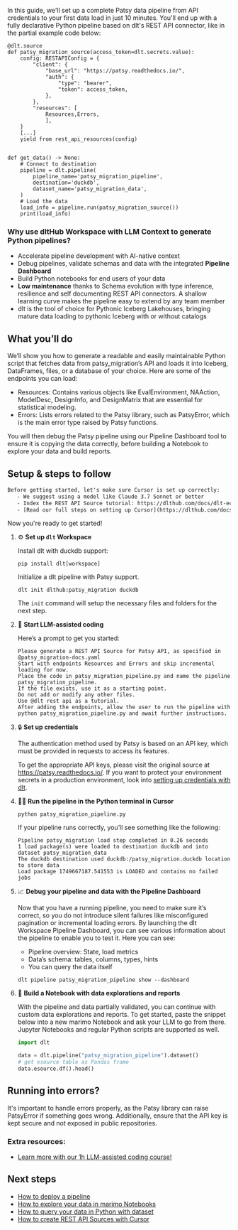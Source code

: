 In this guide, we'll set up a complete Patsy data pipeline from API credentials to your first data load in just 10 minutes. You'll end up with a fully declarative Python pipeline based on dlt's REST API connector, like in the partial example code below:

```python-outcome
@dlt.source
def patsy_migration_source(access_token=dlt.secrets.value):
    config: RESTAPIConfig = {
        "client": {
            "base_url": "https://patsy.readthedocs.io/",
            "auth": {
                "type": "bearer",
                "token": access_token,
            },
        },
        "resources": [
            Resources,Errors,
            ],
    }
    [...]
    yield from rest_api_resources(config)


def get_data() -> None:
    # Connect to destination
    pipeline = dlt.pipeline(
        pipeline_name='patsy_migration_pipeline',
        destination='duckdb',
        dataset_name='patsy_migration_data', 
    )
    # Load the data
    load_info = pipeline.run(patsy_migration_source())
    print(load_info) 
```

### Why use dltHub Workspace with LLM Context to generate Python pipelines?

- Accelerate pipeline development with AI-native context
- Debug pipelines, validate schemas and data with the integrated **Pipeline Dashboard**
- Build Python notebooks for end users of your data
- **Low maintenance** thanks to Schema evolution with type inference, resilience and self documenting REST API connectors. A shallow learning curve makes the pipeline easy to extend by any team member
- dlt is the tool of choice for Pythonic Iceberg Lakehouses, bringing mature data loading to pythonic Iceberg with or without catalogs

## What you’ll do

We’ll show you how to generate a readable and easily maintainable Python script that fetches data from patsy_migration’s API and loads it into Iceberg, DataFrames, files, or a database of your choice. Here are some of the endpoints you can load:

- Resources: Contains various objects like EvalEnvironment, NAAction, ModelDesc, DesignInfo, and DesignMatrix that are essential for statistical modeling.
- Errors: Lists errors related to the Patsy library, such as PatsyError, which is the main error type raised by Patsy functions.

You will then debug the Patsy pipeline using our Pipeline Dashboard tool to ensure it is copying the data correctly, before building a Notebook to explore your data and build reports.

## Setup & steps to follow

```default
Before getting started, let's make sure Cursor is set up correctly:
   - We suggest using a model like Claude 3.7 Sonnet or better
   - Index the REST API Source tutorial: https://dlthub.com/docs/dlt-ecosystem/verified-sources/rest_api/ and add it to context as **@dlt rest api**
   - [Read our full steps on setting up Cursor](https://dlthub.com/docs/dlt-ecosystem/llm-tooling/cursor-restapi#23-configuring-cursor-with-documentation)
```

Now you're ready to get started!

1. ⚙️ **Set up `dlt` Workspace**
    
    Install dlt with duckdb support:
    ```shell
    pip install dlt[workspace]
    ```

    Initialize a dlt pipeline with Patsy support.
    ```shell
    dlt init dlthub:patsy_migration duckdb
    ```

    The `init` command will setup the necessary files and folders for the next step.
    
2. 🤠 **Start LLM-assisted coding**
    
    Here’s a prompt to get you started:
    
    ```prompt
    Please generate a REST API Source for Patsy API, as specified in @patsy_migration-docs.yaml 
    Start with endpoints Resources and Errors and skip incremental loading for now. 
    Place the code in patsy_migration_pipeline.py and name the pipeline patsy_migration_pipeline. 
    If the file exists, use it as a starting point. 
    Do not add or modify any other files. 
    Use @dlt rest api as a tutorial. 
    After adding the endpoints, allow the user to run the pipeline with python patsy_migration_pipeline.py and await further instructions.
    ```

    
3. 🔒 **Set up credentials** 
    
    The authentication method used by Patsy is based on an API key, which must be provided in requests to access its features.
    
    To get the appropriate API keys, please visit the original source at https://patsy.readthedocs.io/.
    If you want to protect your environment secrets in a production environment, look into [setting up credentials with dlt](https://dlthub.com/docs/walkthroughs/add_credentials).
    
4. 🏃‍♀️ **Run the pipeline in the Python terminal in Cursor**
    
    ```shell
    python patsy_migration_pipeline.py
    ```
    
    If your pipeline runs correctly, you’ll see something like the following:
    
    ```shell
    Pipeline patsy_migration load step completed in 0.26 seconds
    1 load package(s) were loaded to destination duckdb and into dataset patsy_migration_data
    The duckdb destination used duckdb:/patsy_migration.duckdb location to store data
    Load package 1749667187.541553 is LOADED and contains no failed jobs
    ```
    
5. 📈 **Debug your pipeline and data with the Pipeline Dashboard**

    Now that you have a running pipeline, you need to make sure it’s correct, so you do not introduce silent failures like misconfigured pagination or incremental loading errors. By launching the dlt Workspace Pipeline Dashboard, you can see various information about the pipeline to enable you to test it. Here you can see:
    - Pipeline overview: State, load metrics
    - Data’s schema: tables, columns, types, hints
    - You can query the data itself
    
    ```shell
    dlt pipeline patsy_migration_pipeline show --dashboard
    ```
    
6. 🐍 **Build a Notebook with data explorations and reports**

    With the pipeline and data partially validated, you can continue with custom data explorations and reports. To get started, paste the snippet below into a new marimo Notebook and ask your LLM to go from there. Jupyter Notebooks and regular Python scripts are supported as well.

    
    ```python
    import dlt

   data = dlt.pipeline("patsy_migration_pipeline").dataset()
   # get esource table as Pandas frame
   data.esource.df().head()
    ```

## Running into errors?

It's important to handle errors properly, as the Patsy library can raise PatsyError if something goes wrong. Additionally, ensure that the API key is kept secure and not exposed in public repositories.

### Extra resources:

- [Learn more with our 1h LLM-assisted coding course!](https://www.youtube.com/watch?v=GGid70rnJuM)

## Next steps

- [How to deploy a pipeline](https://dlthub.com/docs/walkthroughs/deploy-a-pipeline)
- [How to explore your data in marimo Notebooks](https://dlthub.com/docs/general-usage/dataset-access/marimo)
- [How to query your data in Python with dataset](https://dlthub.com/docs/general-usage/dataset-access/dataset)
- [How to create REST API Sources with Cursor](https://dlthub.com/docs/dlt-ecosystem/llm-tooling/cursor-restapi)